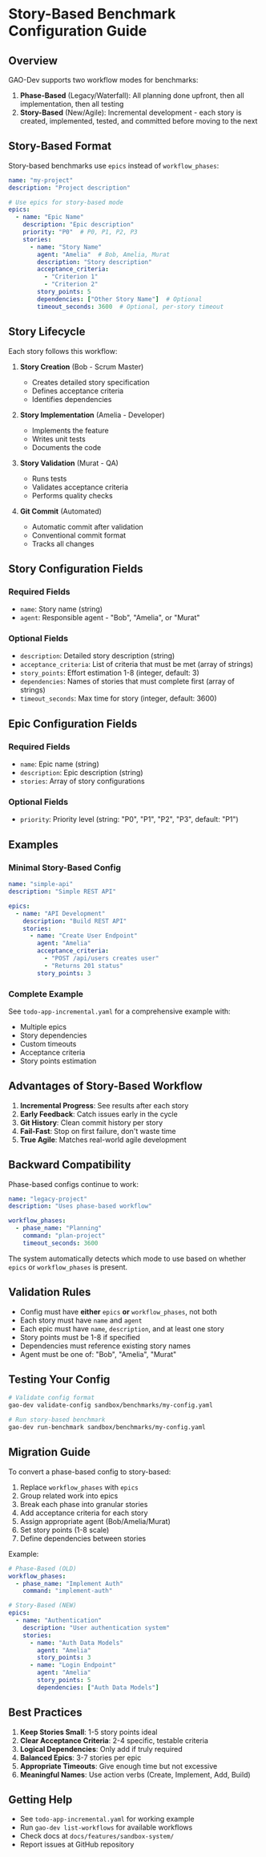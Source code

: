 # Story-Based Benchmark Configuration Guide

## Overview

GAO-Dev supports two workflow modes for benchmarks:

1. **Phase-Based** (Legacy/Waterfall): All planning done upfront, then all implementation, then all testing
2. **Story-Based** (New/Agile): Incremental development - each story is created, implemented, tested, and committed before moving to the next

## Story-Based Format

Story-based benchmarks use `epics` instead of `workflow_phases`:

```yaml
name: "my-project"
description: "Project description"

# Use epics for story-based mode
epics:
  - name: "Epic Name"
    description: "Epic description"
    priority: "P0"  # P0, P1, P2, P3
    stories:
      - name: "Story Name"
        agent: "Amelia"  # Bob, Amelia, Murat
        description: "Story description"
        acceptance_criteria:
          - "Criterion 1"
          - "Criterion 2"
        story_points: 5
        dependencies: ["Other Story Name"]  # Optional
        timeout_seconds: 3600  # Optional, per-story timeout
```

## Story Lifecycle

Each story follows this workflow:

1. **Story Creation** (Bob - Scrum Master)
   - Creates detailed story specification
   - Defines acceptance criteria
   - Identifies dependencies

2. **Story Implementation** (Amelia - Developer)
   - Implements the feature
   - Writes unit tests
   - Documents the code

3. **Story Validation** (Murat - QA)
   - Runs tests
   - Validates acceptance criteria
   - Performs quality checks

4. **Git Commit** (Automated)
   - Automatic commit after validation
   - Conventional commit format
   - Tracks all changes

## Story Configuration Fields

### Required Fields
- `name`: Story name (string)
- `agent`: Responsible agent - "Bob", "Amelia", or "Murat"

### Optional Fields
- `description`: Detailed story description (string)
- `acceptance_criteria`: List of criteria that must be met (array of strings)
- `story_points`: Effort estimation 1-8 (integer, default: 3)
- `dependencies`: Names of stories that must complete first (array of strings)
- `timeout_seconds`: Max time for story (integer, default: 3600)

## Epic Configuration Fields

### Required Fields
- `name`: Epic name (string)
- `description`: Epic description (string)
- `stories`: Array of story configurations

### Optional Fields
- `priority`: Priority level (string: "P0", "P1", "P2", "P3", default: "P1")

## Examples

### Minimal Story-Based Config

```yaml
name: "simple-api"
description: "Simple REST API"

epics:
  - name: "API Development"
    description: "Build REST API"
    stories:
      - name: "Create User Endpoint"
        agent: "Amelia"
        acceptance_criteria:
          - "POST /api/users creates user"
          - "Returns 201 status"
        story_points: 3
```

### Complete Example

See `todo-app-incremental.yaml` for a comprehensive example with:
- Multiple epics
- Story dependencies
- Custom timeouts
- Acceptance criteria
- Story points estimation

## Advantages of Story-Based Workflow

1. **Incremental Progress**: See results after each story
2. **Early Feedback**: Catch issues early in the cycle
3. **Git History**: Clean commit history per story
4. **Fail-Fast**: Stop on first failure, don't waste time
5. **True Agile**: Matches real-world agile development

## Backward Compatibility

Phase-based configs continue to work:

```yaml
name: "legacy-project"
description: "Uses phase-based workflow"

workflow_phases:
  - phase_name: "Planning"
    command: "plan-project"
    timeout_seconds: 3600
```

The system automatically detects which mode to use based on whether `epics` or `workflow_phases` is present.

## Validation Rules

- Config must have **either** `epics` **or** `workflow_phases`, not both
- Each story must have `name` and `agent`
- Each epic must have `name`, `description`, and at least one story
- Story points must be 1-8 if specified
- Dependencies must reference existing story names
- Agent must be one of: "Bob", "Amelia", "Murat"

## Testing Your Config

```bash
# Validate config format
gao-dev validate-config sandbox/benchmarks/my-config.yaml

# Run story-based benchmark
gao-dev run-benchmark sandbox/benchmarks/my-config.yaml
```

## Migration Guide

To convert a phase-based config to story-based:

1. Replace `workflow_phases` with `epics`
2. Group related work into epics
3. Break each phase into granular stories
4. Add acceptance criteria for each story
5. Assign appropriate agent (Bob/Amelia/Murat)
6. Set story points (1-8 scale)
7. Define dependencies between stories

Example:

```yaml
# Phase-Based (OLD)
workflow_phases:
  - phase_name: "Implement Auth"
    command: "implement-auth"

# Story-Based (NEW)
epics:
  - name: "Authentication"
    description: "User authentication system"
    stories:
      - name: "Auth Data Models"
        agent: "Amelia"
        story_points: 3
      - name: "Login Endpoint"
        agent: "Amelia"
        story_points: 5
        dependencies: ["Auth Data Models"]
```

## Best Practices

1. **Keep Stories Small**: 1-5 story points ideal
2. **Clear Acceptance Criteria**: 2-4 specific, testable criteria
3. **Logical Dependencies**: Only add if truly required
4. **Balanced Epics**: 3-7 stories per epic
5. **Appropriate Timeouts**: Give enough time but not excessive
6. **Meaningful Names**: Use action verbs (Create, Implement, Add, Build)

## Getting Help

- See `todo-app-incremental.yaml` for working example
- Run `gao-dev list-workflows` for available workflows
- Check docs at `docs/features/sandbox-system/`
- Report issues at GitHub repository
